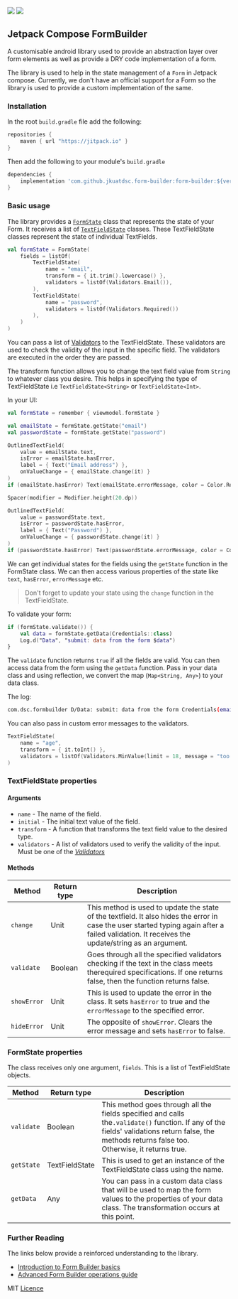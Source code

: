 [![](https://jitpack.io/v/jkuatdsc/form-builder.svg)](https://jitpack.io/#jkuatdsc/form-builder)
[![](https://jitpack.io/v/jkuatdsc/form-builder/badge.svg)](https://jitpack.io/#jkuatdsc/form-builder)

## Jetpack Compose FormBuilder

A customisable android library used to provide an abstraction layer over form elements as well as provide a DRY code
implementation of a form.

The library is used to help in the state management of a `Form` in Jetpack compose. Currently, we don't have an official
support for a Form so the library is used to provide a custom implementation of the same.

### Installation

In the root `build.gradle` file add the following:

```groovy
repositories {
    maven { url "https://jitpack.io" }
}
```

Then add the following to your module's `build.gradle`

```groovy
dependencies {
    implementation 'com.github.jkuatdsc.form-builder:form-builder:${version}'
}
```

### Basic usage

The library provides a [`FormState`](/form-builder/src/main/java/com/dsc/form_builder/FormState.kt) class that
represents the state of your Form. It receives a list
of [`TextFieldState`](/form-builder/src/main/java/com/dsc/form_builder/TextFieldState.kt) classes. These TextFieldState
classes represent the state of individual TextFields.

```kotlin
val formState = FormState(
    fields = listOf(
        TextFieldState(
            name = "email",
            transform = { it.trim().lowercase() },
            validators = listOf(Validators.Email()),
        ),
        TextFieldState(
            name = "password",
            validators = listOf(Validators.Required())
        ),
    )
)
```

You can pass a list of [Validators](/form-builder/src/main/java/com/dsc/form_builder/Validators.kt) to the
TextFieldState. These validators are used to check the validity of the input in the specific field. The validators are
executed in the order they are passed.

The transform function allows you to change the text field value from `String` to whatever class you desire. This helps
in specifying the type of TextFieldState i.e `TextFieldState<String>` or `TextFieldState<Int>`.

In your UI:

```kotlin
val formState = remember { viewmodel.formState }

val emailState = formState.getState("email")
val passwordState = formState.getState("password")

OutlinedTextField(
    value = emailState.text,
    isError = emailState.hasError,
    label = { Text("Email address") },
    onValueChange = { emailState.change(it) }
)
if (emailState.hasError) Text(emailState.errorMessage, color = Color.Red)

Spacer(modifier = Modifier.height(20.dp))

OutlinedTextField(
    value = passwordState.text,
    isError = passwordState.hasError,
    label = { Text("Password") },
    onValueChange = { passwordState.change(it) }
)
if (passwordState.hasError) Text(passwordState.errorMessage, color = Color.Red)
```

We can get individual states for the fields using the `getState` function in the FormState class. We can then access
various properties of the state like `text`, `hasError`, `errorMessage` etc.

> Don't forget to update your state using the `change` function in the TextFieldState.

To validate your form:

```kotlin
if (formState.validate()) {
    val data = formState.getData(Credentials::class)
    Log.d("Data", "submit: data from the form $data")
}
```

The `validate` function returns `true` if all the fields are valid. You can then access data from the form using
the `getData` function. Pass in your data class and using reflection, we convert the map (`Map<String, Any>`) to your
data class.

The log:

```bash
com.dsc.formbuilder D/Data: submit: data from the form Credentials(email=test@mail.com, password=12345678)
```

You can also pass in custom error messages to the validators.

```kotlin
TextFieldState(
    name = "age",
    transform = { it.toInt() },
    validators = listOf(Validators.MinValue(limit = 18, message = "too young"))
)
```

### TextFieldState properties

#### Arguments

* `name` - The name of the field.
* `initial` - The initial text value of the field.
* `transform` - A function that transforms the text field value to the desired type.
* `validators` - A list of validators used to verify the validity of the input. Must be one of the [_Validators_](/form-builder/src/main/java/com/dsc/form_builder/Validators.kt)

#### Methods

| Method      | Return type | Description                                                                                                                                                                                     |
|-------------|-------------|-------------------------------------------------------------------------------------------------------------------------------------------------------------------------------------------------|
| `change`    | Unit        | This method is used to update the state of the textfield. It also hides the error in case the user started typing again after a failed validation. It receives the update/string as an argument. |
| `validate`  | Boolean     | Goes through all the specified validators checking if the text in the class meets therequired specifications. If one returns false, then the function returns false.                              |
| `showError` | Unit        | This is used to update the error in the class. It sets `hasError` to true and the `errorMessage` to the specified error.                                                                         |
| `hideError` | Unit        | The opposite of `showError`. Clears the error message and sets `hasError` to false.                                                                                                             |

### FormState properties

The class receives only one argument, `fields`. This is a list of TextFieldState objects.

| Method     | Return type    | Description                                                                                                                                                                                    |
|------------|----------------|------------------------------------------------------------------------------------------------------------------------------------------------------------------------------------------------|
| `validate` | Boolean        | This method goes through all the fields specified and calls the`.validate()` function. If any of the fields' validations return false, the methods returns false too. Otherwise, it returns true. |
| `getState` | TextFieldState | This is used to get an instance of the TextFieldState class using the name.                                                                                                                    |
| `getData`  | Any            | You can pass in a custom data class that will be used to map the form values to the properties of your data class. The transformation occurs at this point.                                    |

### Further Reading

The links below provide a reinforced understanding to the library.
* [Introduction to Form Builder basics](https://www.section.io/engineering-education/jetpack-compose-forms/)
* [Advanced Form Builder operations guide](https://www.section.io/engineering-education/making-jetpack-form-builder/)

MIT [Licence](LICENSE)
